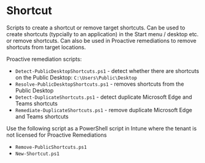 # Shortcut

Scripts to create a shortcut or remove target shortcuts. Can be used to create shortcuts (typcially to an application) in the Start menu / desktop etc. or remove shortcuts. Can also be used in Proactive remediations to remove shortcuts from target locations.

Proactive remediation scripts:

* `Detect-PublicDesktopShortcuts.ps1` - detect whether there are shortcuts on the Public Desktop: `C:\Users\Public\Desktop`
* `Resolve-PublicDesktopShortcuts.ps1` - removes shortcuts from the Public Desktop
* `Detect-DuplicateShortcuts.ps1` - detect duplicate Microsoft Edge and Teams shortcuts
* `Remediate-DuplicateShortcuts.ps1` - remove duplicate Microsoft Edge and Teams shortcuts


Use the following script as a PowerShell script in Intune where the tenant is not licensed for Proactive Remediations

* `Remove-PublicShortcuts.ps1`
* `New-Shortcut.ps1`

